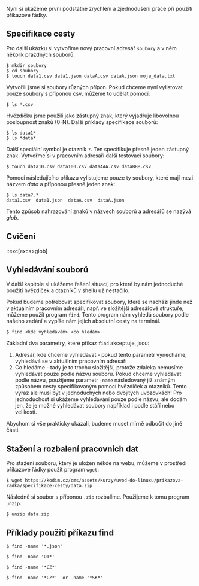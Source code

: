 Nyní si ukážeme první podstatné zrychlení a zjednodušení práce při použití příkazové řádky.

## Specifikace cesty
Pro další ukázku si vytvoříme nový pracovní adresář `soubory` a v něm několik prázdných souborů:

```shell
$ mkdir soubory
$ cd soubory
$ touch data1.csv data1.json dataA.csv dataA.json moje_data.txt
```

Vytvořili jsme si soubory různých přípon. Pokud chceme nyní vylistovat pouze soubory s příponou csv, můžeme to udělat pomocí:
```shell
$ ls *.csv
```

Hvězdičku jsme použili jako zástupný znak, který vyjadřuje libovolnou posloupnost znaků (0-N). Další příklady specifikace souborů:
```shell
$ ls data1*
$ ls *data*
```

Další speciální symbol je otazník `?`. Ten specifikuje přesně jeden zástupný znak. Vytvořme si v pracovním adresáři další testovací soubory:
```shell
$ touch data10.csv data100.csv dataAAA.csv dataBBB.csv
```

Pomocí následujícího příkazu vylistujeme pouze ty soubory, které mají mezi názvem _data_ a příponou přesně jeden znak:
```shell
$ ls data?.*
data1.csv  data1.json  dataA.csv  dataA.json
```

Tento způsob nahrazování znaků v názvech souborů a adresářů se nazývá _glob_.

## Cvičení
::exc[excs>glob]

## Vyhledávání souborů

V další kapitole si ukážeme řešení situací, pro které by nám jednoduché použití hvězdiček a otazníků v shellu už nestačilo.

Pokud budeme potřebovat specifikovat soubory, které se nachází jinde než v aktuálním pracovním adresáři, např. ve složitější adresářové struktuře, můžeme použít program `find`. Tento program nám vyhledá soubory podle našeho zadání a vypíše nám jejich absolutní cesty na terminál.

```shell
$ find <kde vyhledávám> <co hledám>
```

Základní dva parametry, které příkaz `find` akceptuje, jsou:

1. Adresář, kde chceme vyhledávat - pokud tento parametr vynecháme, vyhledává se v aktuálním pracovním adresáři
1. Co hledáme - tady je to trochu složitější, protože zdaleka nemusíme vyhledávat pouze podle názvu souboru. Pokud chceme vyhledávat podle názvu, použijeme parametr `-name` následovaný již známým způsobem cesty specifikovaným pomocí hvězdiček a otazníků. Tento výraz ale musí být v jednoduchých nebo dvojitých uvozovkách! Pro jednoduchost si ukážeme vyhledávání pouze podle názvu, ale dodám jen, že je možné vyhledávat soubory například i podle stáří nebo velikosti.

Abychom si vše prakticky ukázali, budeme muset mírně odbočit do jiné části.

## Stažení a rozbalení pracovních dat

Pro stažení souboru, který je uložen někde na webu, můžeme v prostředí příkazové řádky použít program `wget`.

```shell
$ wget https://kodim.cz/cms/assets/kurzy/uvod-do-linuxu/prikazova-radka/specifikace-cesty/data.zip
```

Následně si soubor s příponou `.zip` rozbalíme. Použijeme k tomu program `unzip`.

```shell
$ unzip data.zip
```

## Příklady použití příkazu find

```shell
$ find -name '*.json'
```

```shell
$ find -name 'Q1*'
```

```shell
$ find -name '*CZ*'
```

```shell
$ find -name '*CZ*' -or -name '*SK*'
```

